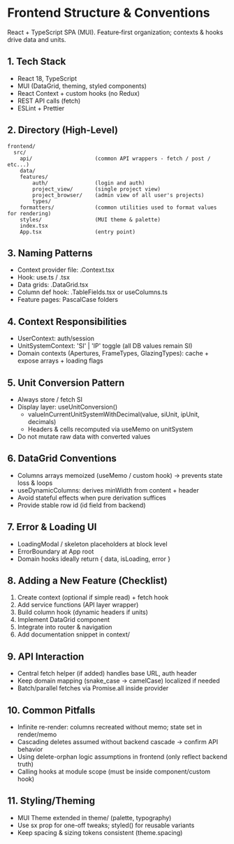 # Frontend Structure & Conventions

React + TypeScript SPA (MUI). Feature‑first organization; contexts & hooks drive data and units.

## 1. Tech Stack

- React 18, TypeScript
- MUI (DataGrid, theming, styled components)
- React Context + custom hooks (no Redux)
- REST API calls (fetch)
- ESLint + Prettier

## 2. Directory (High-Level)

```
frontend/
  src/
    api/                    (common API wrappers - fetch / post / etc...)
    data/
    features/
        auth/               (login and auth)
        project_view/       (single project view)
        project_browser/    (admin view of all user's projects)
        types/
    formatters/             (common utilities used to format values for rendering)
    styles/                 (MUI theme & palette)
    index.tsx
    App.tsx                 (entry point)
```

## 3. Naming Patterns

- Context provider file: <Domain>.Context.tsx
- Hook: use<Thing>.ts / .tsx
- Data grids: <Domain>.DataGrid.tsx
- Column def hook: <Domain>.TableFields.tsx or use<Domain>Columns.ts
- Feature pages: PascalCase folders

## 4. Context Responsibilities

- UserContext: auth/session
- UnitSystemContext: 'SI' | 'IP' toggle (all DB values remain SI)
- Domain contexts (Apertures, FrameTypes, GlazingTypes): cache + expose arrays + loading flags

## 5. Unit Conversion Pattern

- Always store / fetch SI
- Display layer: useUnitConversion()
  - valueInCurrentUnitSystemWithDecimal(value, siUnit, ipUnit, decimals)
  - Headers & cells recomputed via useMemo on unitSystem
- Do not mutate raw data with converted values

## 6. DataGrid Conventions

- Columns arrays memoized (useMemo / custom hook) → prevents state loss & loops
- useDynamicColumns: derives minWidth from content + header
- Avoid stateful effects when pure derivation suffices
- Provide stable row id (id field from backend)

## 7. Error & Loading UI

- LoadingModal / skeleton placeholders at block level
- ErrorBoundary at App root
- Domain hooks ideally return { data, isLoading, error }

## 8. Adding a New Feature (Checklist)

1. Create context (optional if simple read) + fetch hook
2. Add service functions (API layer wrapper)
3. Build column hook (dynamic headers if units)
4. Implement DataGrid component
5. Integrate into router & navigation
6. Add documentation snippet in context/

## 9. API Interaction

- Central fetch helper (if added) handles base URL, auth header
- Keep domain mapping (snake_case → camelCase) localized if needed
- Batch/parallel fetches via Promise.all inside provider

## 10. Common Pitfalls

- Infinite re-render: columns recreated without memo; state set in render/memo
- Cascading deletes assumed without backend cascade → confirm API behavior
- Using delete-orphan logic assumptions in frontend (only reflect backend truth)
- Calling hooks at module scope (must be inside component/custom hook)

## 11. Styling/Theming

- MUI Theme extended in theme/ (palette, typography)
- Use sx prop for one-off tweaks; styled() for reusable variants
- Keep spacing & sizing tokens consistent (theme.spacing)
